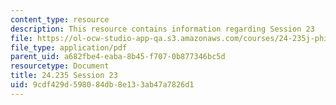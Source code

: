 ```yaml
---
content_type: resource
description: This resource contains information regarding Session 23
file: https://ol-ocw-studio-app-qa.s3.amazonaws.com/courses/24-235j-philosophy-of-law-spring-2012/9cdf429d598084db8e133ab47a7826d1_MIT24_235JS12_Session23.pdf
file_type: application/pdf
parent_uid: a682fbe4-eaba-8b45-f707-0b877346bc5d
resourcetype: Document
title: 24.235 Session 23
uid: 9cdf429d-5980-84db-8e13-3ab47a7826d1
---
```

